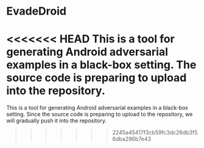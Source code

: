 # EvadeDroid
<<<<<<< HEAD
This is a tool for generating Android adversarial examples in a black-box setting. The source code is preparing to upload into the repository.
=======
This is a tool for generating Android adversarial examples in a black-box setting. Since the source code is preparing to upload to the repository, we will gradually push it into the repository. 
>>>>>>> 2245a45417f3cb59fc3dc26db3f56dba296b7e43
